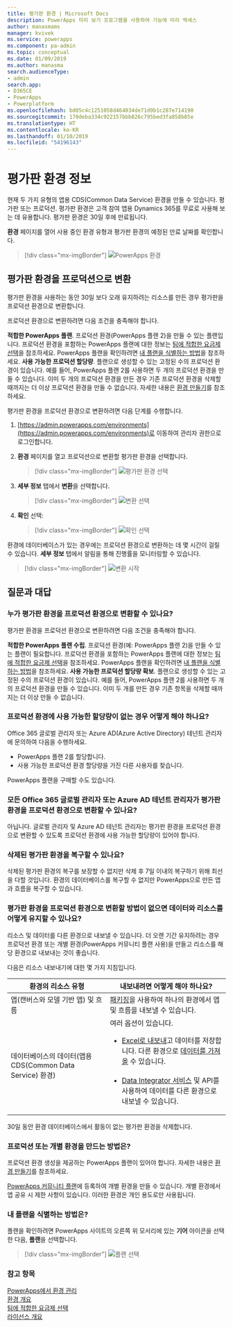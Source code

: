 ```yaml
---
title: 평가판 환경 | Microsoft Docs
description: PowerApps 미리 보기 프로그램을 사용하여 기능에 미리 액세스
author: manasmams
manager: kvivek
ms.service: powerapps
ms.component: pa-admin
ms.topic: conceptual
ms.date: 01/09/2019
ms.author: manasma
search.audienceType:
- admin
search.app:
- D365CE
- PowerApps
- Powerplatform
ms.openlocfilehash: bd05c4c1251058d464034de71d9b1c287e714190
ms.sourcegitcommit: 170deba334c922157bbb826c795bed3fa858b85e
ms.translationtype: HT
ms.contentlocale: ko-KR
ms.lasthandoff: 01/10/2019
ms.locfileid: "54196143"
---
```

# <a name="about-trial-environments"></a>평가판 환경 정보

현재 두 가지 유형의 앱용 CDS(Common Data Service) 환경을 만들 수 있습니다. 평가판 또는 프로덕션. 평가판 환경은 고객 참여 앱용 Dynamics 365를 무료로 사용해 보는 데 유용합니다. 평가판 환경은 30일 후에 만료됩니다.

**환경** 페이지를 열어 사용 중인 환경 유형과 평가판 환경의 예정된 만료 날짜를 확인합니다.

> [!div class="mx-imgBorder"] 
> ![PowerApps 환경](media/powerapps-environments75b.png "PowerApps 환경")

## <a name="convert-a-trial-environment-to-production"></a>평가판 환경을 프로덕션으로 변환

평가판 환경을 사용하는 동안 30일 보다 오래 유지하려는 리소스를 만든 경우 평가판을 프로덕션 환경으로 변환합니다.

프로덕션 환경으로 변환하려면 다음 조건을 충족해야 합니다.

**적합한 PowerApps 플랜**. 프로덕션 환경(PowerApps 플랜 2)을 만들 수 있는 플랜입니다. 프로덕션 환경을 포함하는 PowerApps 플랜에 대한 정보는 [팀에 적합한 요금제 선택](https://powerapps.microsoft.com/pricing/)을 참조하세요. PowerApps 플랜을 확인하려면 [내 플랜을 식별하는 방법](#how-do-i-identify-my-plans)을 참조하세요.
**사용 가능한 프로덕션 할당량**. 플랜으로 생성할 수 있는 고정된 수의 프로덕션 환경이 있습니다. 예를 들어, PowerApps 플랜 2를 사용하면 두 개의 프로덕션 환경을 만들 수 있습니다. 이미 두 개의 프로덕션 환경을 만든 경우 기존 프로덕션 환경을 삭제할 때까지는 더 이상 프로덕션 환경을 만들 수 없습니다. 자세한 내용은 [환경 만들기](environments-overview.md#creating-an-environment)를 참조하세요.

평가판 환경을 프로덕션 환경으로 변환하려면 다음 단계를 수행합니다.

1. [https://admin.powerapps.com/environments](https://admin.powerapps.com/environments)로 이동하여 관리자 권한으로 로그인합니다.
 
2. **환경** 페이지를 열고 프로덕션으로 변환할 평가판 환경을 선택합니다.

    > [!div class="mx-imgBorder"] 
    > ![평가판 환경 선택](media/powerapps-environments75b-select-trial.png "평가판 환경 선택")

3. **세부 정보** 탭에서 **변환**을 선택합니다.

    > [!div class="mx-imgBorder"] 
    > ![변환 선택](media/powerapps-trial-select-convert.png "변환 선택")

4. **확인** 선택:

    > [!div class="mx-imgBorder"] 
    > ![확인 선택](media/powerapps-trial-select-confirm.png "확인 선택")

환경에 데이터베이스가 있는 경우에는 프로덕션 환경으로 변환하는 데 몇 시간이 걸릴 수 있습니다. **세부 정보** 탭에서 알림을 통해 진행률을 모니터링할 수 있습니다.

  > [!div class="mx-imgBorder"] 
  > ![변환 시작](media/powerapps-trial-conversion-started.png "변환 시작")

## <a name="frequently-asked-questions"></a>질문과 대답

### <a name="who-can-convert-a-trial-environment-to-a-production-environment"></a>누가 평가판 환경을 프로덕션 환경으로 변환할 수 있나요?

평가판 환경을 프로덕션 환경으로 변환하려면 다음 조건을 충족해야 합니다.

**적합한 PowerApps 플랜 수립**. 프로덕션 환경(예: PowerApps 플랜 2)을 만들 수 있는 플랜이 필요합니다. 프로덕션 환경을 포함하는 PowerApps 플랜에 대한 정보는 [팀에 적합한 요금제 선택](https://powerapps.microsoft.com/pricing/)을 참조하세요. PowerApps 플랜을 확인하려면 [내 플랜을 식별하는 방법](#how-do-i-identify-my-plans)을 참조하세요.
**사용 가능한 프로덕션 할당량 확보**. 플랜으로 생성할 수 있는 고정된 수의 프로덕션 환경이 있습니다. 예를 들어, PowerApps 플랜 2를 사용하면 두 개의 프로덕션 환경을 만들 수 있습니다. 이미 두 개를 만든 경우 기존 항목을 삭제할 때까지는 더 이상 만들 수 없습니다.

### <a name="what-if-i-dont-have-available-quota-for-production-environments"></a>프로덕션 환경에 사용 가능한 할당량이 없는 경우 어떻게 해야 하나요?

Office 365 글로벌 관리자 또는 Azure AD(Azure Active Directory) 테넌트 관리자에 문의하여 다음을 수행하세요.
- PowerApps 플랜 2를 할당합니다. 
- 사용 가능한 프로덕션 환경 할당량을 가진 다른 사용자를 찾습니다.

PowerApps 플랜을 구매할 수도 있습니다.

### <a name="can-every-office-365-global-admin-or-azure-ad-tenant-admin-convert-a-trial-environment-to-a-production-environment"></a>모든 Office 365 글로벌 관리자 또는 Azure AD 테넌트 관리자가 평가판 환경을 프로덕션 환경으로 변환할 수 있나요?

아닙니다. 글로벌 관리자 및 Azure AD 테넌트 관리자는 평가판 환경을 프로덕션 환경으로 변환할 수 있도록 프로덕션 환경에 사용 가능한 할당량이 있어야 합니다.

### <a name="is-there-a-way-to-recover-a-deleted-trial-environment"></a>삭제된 평가판 환경을 복구할 수 있나요?

삭제된 평가판 환경의 복구를 보장할 수 없지만 삭제 후 7일 이내의 복구하기 위해 최선을 다할 것입니다. 환경의 데이터베이스를 복구할 수 없지만 PowerApps으로 만든 앱과 흐름을 복구할 수 있습니다.

### <a name="how-can-i-retain-my-data-and-resources-if-i-dont-have-a-way-to-convert-the-trial-environment-to-a-production-environment"></a>평가판 환경을 프로덕션 환경으로 변환할 방법이 없으면 데이터와 리소스를 어떻게 유지할 수 있나요?

리소스 및 데이터를 다른 환경으로 내보낼 수 있습니다. 더 오랜 기간 유지하려는 경우 프로덕션 환경 또는 개별 환경(PowerApps 커뮤니티 플랜 사용)을 만들고 리소스를 해당 환경으로 내보내는 것이 좋습니다. 

다음은 리소스 내보내기에 대한 몇 가지 지침입니다.

|환경의 리소스 유형  |내보내려면 어떻게 해야 하나요?  |
|---------|---------|
|앱(캔버스와 모델 기반 앱) 및 흐름     |[패키징](environment-and-tenant-migration.md)을 사용하여 하나의 환경에서 앱 및 흐름을 내보낼 수 있습니다.         |
|데이터베이스의 데이터(앱용 CDS(Common Data Service) 환경)     |여러 옵션이 있습니다.<br/><ul><li>[Excel로 내보내](../user/export-data-excel.md)고 데이터를 저장합니다. 다른 환경으로 [데이터를 가져올](../user/import-data.md) 수 있습니다.</li><br/><li>[Data Integrator 서비스](data-integrator.md) 및 API를 사용하여 데이터를 다른 환경으로 내보낼 수 있습니다.</li></ul> |

30일 동안 환경 데이터베이스에서 활동이 없는 평가판 환경을 삭제합니다.

### <a name="how-can-i-create-a-production-or-an-individual-environment"></a>프로덕션 또는 개별 환경을 만드는 방법은?

프로덕션 환경 생성을 제공하는 PowerApps 플랜이 있어야 합니다. 자세한 내용은 [환경 만들기](environments-overview.md#creating-an-environment)를 참조하세요.

[PowerApps 커뮤니티 플랜](https://powerapps.microsoft.com/communityplan/)에 등록하여 개별 환경을 만들 수 있습니다. 개별 환경에서 앱 공유 시 제한 사항이 있습니다. 이러한 환경은 개인 용도로만 사용됩니다.

### <a name="how-do-i-identify-my-plans"></a>내 플랜을 식별하는 방법은?

플랜을 확인하려면 PowerApps 사이트의 오른쪽 위 모서리에 있는 **기어** 아이콘을 선택한 다음, **플랜**을 선택합니다.

> [!div class="mx-imgBorder"] 
> ![플랜 선택](media/powerapps-plans.png "플랜 선택")

### <a name="see-also"></a>참고 항목
[PowerApps에서 환경 관리](environments-administration.md)<br/>
[환경 개요](environments-overview.md)<br/>
[팀에 적합한 요금제 선택](https://powerapps.microsoft.com/pricing/)<br/>
[라이선스 개요](pricing-billing-skus.md)<br/>
